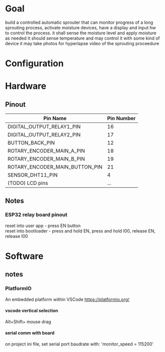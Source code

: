 # Goal
build a controlled automatic sprouter that can monitor progress of a long sprouting process, activate moisture devices, have a display and input hw to control the process.
it shall sense the moisture level and apply moisture as needed
it should sense temperature and may control it with some kind of device
it may take photos for hyperlapse video of the sprouting proceedure


# Configuration



# Hardware
## Pinout
| Pin Name | Pin Number |
| -------- | ---------- |
| DIGITAL_OUTPUT_RELAY1_PIN | 16 |
| DIGITAL_OUTPUT_RELAY2_PIN | 17 |
| BUTTON_BACK_PIN | 12 |
| ROTARY_ENCODER_MAIN_A_PIN | 18 |
| ROTARY_ENCODER_MAIN_B_PIN | 19 |
| ROTARY_ENCODER_MAIN_BUTTON_PIN | 21 |
| SENSOR_DHT11_PIN | 4 |
| (TODO) LCD pins | ... |

## Notes
### ESP32 relay board pinout
reset into user app - press EN button\
reset into bootloader - press and hold EN, press and hold I00, release EN, release I00


# Software 

## notes 

### PlatformIO
An embedded platform within VSCode
https://platformio.org/

#### vscode vertical selection
Alt+Shift+ mouse drag

#### serial comm with board 
on project ini file, set serial port baudrate with:
'monitor_speed = 115200'

